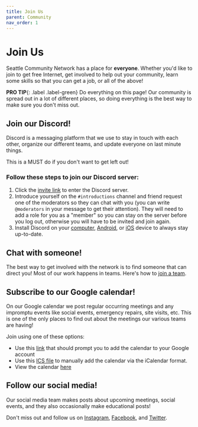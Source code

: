 ```yaml
---
title: Join Us
parent: Community
nav_order: 1
---
```


# Join Us
Seattle Community Network has a place for **everyone**. Whether you'd like to join
to get free Internet, get involved to help out your community, learn some skills
so that you can get a job, or all of the above!

**PRO TIP**{: .label .label-green} Do everything on this page! Our community is spread out in a lot of different places, so doing everything is the best way to make sure you don't miss out.

## Join our Discord!
Discord is a messaging platform that we use to stay in touch
with each other, organize our different teams, and update everyone on last minute things.

This is a MUST do if you don't want to get left out!

### Follow these steps to join our Discord server:

1. Click the [invite link](https://discord.gg/gn4DKF83bP) to enter the Discord server.
2. Introduce yourself on the `#introductions` channel and friend request one of the moderators so they can chat with you (you can write `@moderators` in your message to get their attention). They will need to add a role for you as a "member" so you can stay on the server before you log out, otherwise you will have to be invited and join again.
3. Install Discord on your [computer](https://discord.com/download), [Android](https://play.google.com/store/apps/details?id=com.discord&hl=en_US&gl=US), or [iOS](https://apps.apple.com/us/app/discord-chat-talk-hangout/id985746746) device to always stay up-to-date.

## Chat with someone!
The best way to get involved with the network is to find someone that can direct you! Most of our work happens in teams. Here's how to [join a team](https://docs.seattlecommunitynetwork.org/community/teams.html).

## Subscribe to our Google calendar!
On our Google calendar we post regular occurring meetings and any impromptu events like social events, emergency repairs, site visits, etc.
This is one of the only places to find out about the meetings our various teams are having!

Join using one of these options:
- Use this [link](https://calendar.google.com/calendar/u/1?cid=Y19hMWhjOXVwMTBjOWs2YTNnNmYyb20zN2c2b0Bncm91cC5jYWxlbmRhci5nb29nbGUuY29t) that should prompt you to add the calendar to your Google account
- Use this [ICS file](https://calendar.google.com/calendar/ical/c_a1hc9up10c9k6a3g6f2om37g6o%40group.calendar.google.com/public/basic.ics) to manually add the calendar via the iCalendar format.
- View the calendar [here](https://calendar.google.com/calendar/u/0/embed?src=c_a1hc9up10c9k6a3g6f2om37g6o@group.calendar.google.com&ctz=America/Los_Angeles)

## Follow our social media!
Our social media team makes posts about upcoming meetings, social events, and they also occasionally
make educational posts!

Don't miss out and follow us on [Instagram](https://instagram.com/seattlecommnet), [Facebook](https://facebook.com/seattlecommnet), and [Twitter](https://twitter.com/seattlecommnet).
